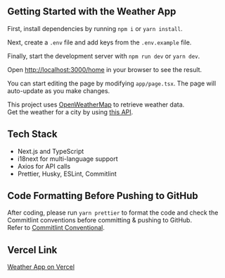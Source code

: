 ## Getting Started with the Weather App

First, install dependencies by running `npm i` or `yarn install`.<br/>

Next, create a `.env` file and add keys from the `.env.example` file.<br/>

Finally, start the development server with `npm run dev` or `yarn dev`.

Open [http://localhost:3000/home](http://localhost:3000/home) in your browser to see the result.

You can start editing the page by modifying `app/page.tsx`. The page will auto-update as you make changes.

This project uses [OpenWeatherMap](https://openweathermap.org/api) to retrieve weather data.<br/>
Get the weather for a city by using [this API](https://openweathermap.org/current#name).

## Tech Stack
- Next.js and TypeScript
- i18next for multi-language support
- Axios for API calls
- Prettier, Husky, ESLint, Commitlint

## Code Formatting Before Pushing to GitHub
After coding, please run `yarn prettier` to format the code and check the Commitlint conventions before committing & pushing to GitHub.  
Refer to [Commitlint Conventional](https://www.npmjs.com/package/@commitlint/config-conventional).

## Vercel Link
[Weather App on Vercel](https://weather-app-openweathermap.vercel.app/home)
